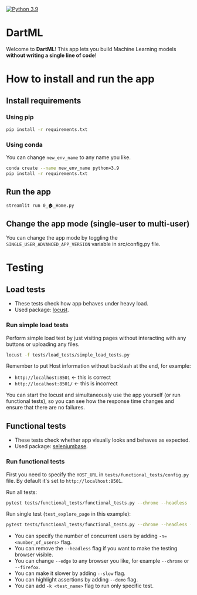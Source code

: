 <!-- Python 3.9 badge -->
[![Python 3.9](https://img.shields.io/badge/python-3.9-blue.svg)](https://www.python.org/downloads/release/python-390/)

# DartML
Welcome to **DartML**! This app lets you build Machine Learning models **without writing a single line of code**!


# How to install and run the app

## Install requirements

### Using pip
```bash
pip install -r requirements.txt
```

### Using conda
You can change `new_env_name` to any name you like.

```bash
conda create --name new_env_name python=3.9
pip install -r requirements.txt
```

## Run the app
```bash
streamlit run 0_🏠_Home.py
```

## Change the app mode (single-user to multi-user)
You can change the app mode by toggling the `SINGLE_USER_ADVANCED_APP_VERSION` variable in src/config.py file.

# Testing

## Load tests
- These tests check how app behaves under heavy load.
- Used package: [locust](https://locust.io/).

### Run simple load tests
Perform simple load test by just visiting pages without interacting with any buttons or uploading any files.

```bash
locust -f tests/load_tests/simple_load_tests.py
```

Remember to put Host information without backlash at the end, for example:
- `http://localhost:8501`  <- this is correct
- `http://localhost:8501/` <- this is incorrect


You can start the locust and simultaneously use the app yourself (or run functional tests), so you can see how the response time changes and ensure that there are no failures.


## Functional tests
- These tests check whether app visually looks and behaves as expected.
- Used package: [seleniumbase](https://seleniumbase.io/).

### Run functional tests
First you need to specify the `HOST_URL` in `tests/functional_tests/config.py` file. By default it's set to `http://localhost:8501`.

Run all tests:
```bash
pytest tests/functional_tests/functional_tests.py --chrome --headless
```

Run single test (`test_explore_page` in this example):
```bash
pytest tests/functional_tests/functional_tests.py --chrome --headless -k test_explore_page
```

- You can specify the number of concurrent users by adding `-n=<number_of_users>` flag.
- You can remove the `--headless` flag if you want to make the testing browser visible.
- You can change `--edge` to any browser you like, for example `--chrome` or `--firefox`.
- You can make it slower by adding `--slow` flag.
- You can highlight assertions by adding `--demo` flag.
- You can add `-k <test_name>` flag to run only specific test.

